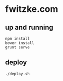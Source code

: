 fwitzke.com
=======

## up and running
```
npm install
bower install
grunt serve
```

## deploy
```
./deploy.sh
```
